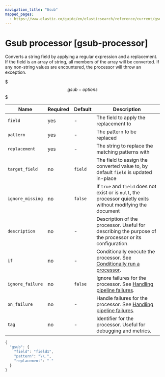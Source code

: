 ```yaml
---
navigation_title: "Gsub"
mapped_pages:
  - https://www.elastic.co/guide/en/elasticsearch/reference/current/gsub-processor.html
---
```


# Gsub processor [gsub-processor]


Converts a string field by applying a regular expression and a replacement. If the field is an array of string, all members of the array will be converted. If any non-string values are encountered, the processor will throw an exception.

$$$gsub-options$$$

| Name | Required | Default | Description |
| --- | --- | --- | --- |
| `field` | yes | - | The field to apply the replacement to |
| `pattern` | yes | - | The pattern to be replaced |
| `replacement` | yes | - | The string to replace the matching patterns with |
| `target_field` | no | `field` | The field to assign the converted value to, by default `field` is updated in-place |
| `ignore_missing` | no | `false` | If `true` and `field` does not exist or is `null`, the processor quietly exits without modifying the document |
| `description` | no | - | Description of the processor. Useful for describing the purpose of the processor or its configuration. |
| `if` | no | - | Conditionally execute the processor. See [Conditionally run a processor](docs-content://manage-data/ingest/transform-enrich/ingest-pipelines.md#conditionally-run-processor). |
| `ignore_failure` | no | `false` | Ignore failures for the processor. See [Handling pipeline failures](docs-content://manage-data/ingest/transform-enrich/ingest-pipelines.md#handling-pipeline-failures). |
| `on_failure` | no | - | Handle failures for the processor. See [Handling pipeline failures](docs-content://manage-data/ingest/transform-enrich/ingest-pipelines.md#handling-pipeline-failures). |
| `tag` | no | - | Identifier for the processor. Useful for debugging and metrics. |

```js
{
  "gsub": {
    "field": "field1",
    "pattern": "\\.",
    "replacement": "-"
  }
}
```

